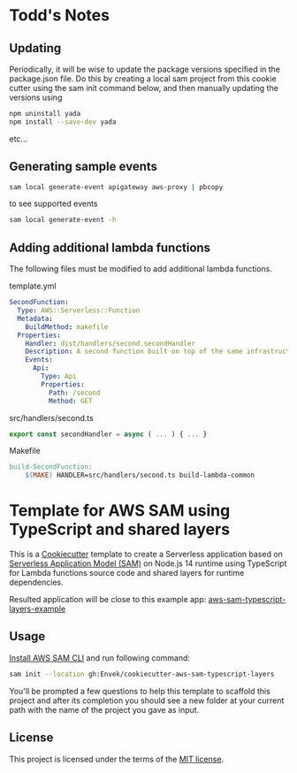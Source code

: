 # Todd's Notes

## Updating

Periodically, it will be wise to update the package versions specified in the package.json file. Do this by creating a local sam project from this cookie cutter using the sam init command below, and then manually updating the versions using

```sh
npm uninstall yada
npm install --save-dev yada
```

etc...

## Generating sample events

```sh
sam local generate-event apigateway aws-proxy | pbcopy
```

to see supported events

```sh
sam local generate-event -h
```

## Adding additional lambda functions

The following files must be modified to add additional lambda functions.

template.yml

```yaml
SecondFunction:
  Type: AWS::Serverless::Function
  Metadata:
    BuildMethod: makefile
  Properties:
    Handler: dist/handlers/second.secondHandler
    Description: A second function built on top of the same infrastructure.
    Events:
      Api:
        Type: Api
        Properties:
          Path: /second
          Method: GET
```

src/handlers/second.ts

```typescript
export const secondHandler = async ( ... ) { ... }
```

Makefile

```Makefile
build-SecondFunction:
	$(MAKE) HANDLER=src/handlers/second.ts build-lambda-common
```

# Template for AWS SAM using TypeScript and shared layers

This is a [Cookiecutter](https://github.com/audreyr/cookiecutter) template to create a Serverless application based on [Serverless Application Model (SAM)](https://aws.amazon.com/serverless/sam/) on Node.js 14 runtime using TypeScript for Lambda functions source code and shared layers for runtime dependencies.

Resulted application will be close to this example app: [aws-sam-typescript-layers-example](https://github.com/Envek/aws-sam-typescript-layers-example/)

## Usage

[Install AWS SAM CLI](https://docs.aws.amazon.com/serverless-application-model/latest/developerguide/serverless-sam-cli-install.html) and run following command:

```sh
sam init --location gh:Envek/cookiecutter-aws-sam-typescript-layers
```

You'll be prompted a few questions to help this template to scaffold this project and after its completion you should see a new folder at your current path with the name of the project you gave as input.

## License

This project is licensed under the terms of the [MIT license](https://opensource.org/licenses/MIT).
